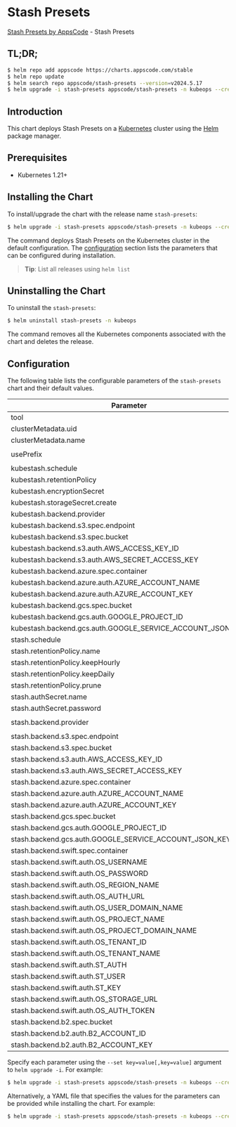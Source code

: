 # Stash Presets

[Stash Presets by AppsCode](https://github.com/stashed) - Stash Presets

## TL;DR;

```bash
$ helm repo add appscode https://charts.appscode.com/stable
$ helm repo update
$ helm search repo appscode/stash-presets --version=v2024.5.17
$ helm upgrade -i stash-presets appscode/stash-presets -n kubeops --create-namespace --version=v2024.5.17
```

## Introduction

This chart deploys Stash Presets on a [Kubernetes](http://kubernetes.io) cluster using the [Helm](https://helm.sh) package manager.

## Prerequisites

- Kubernetes 1.21+

## Installing the Chart

To install/upgrade the chart with the release name `stash-presets`:

```bash
$ helm upgrade -i stash-presets appscode/stash-presets -n kubeops --create-namespace --version=v2024.5.17
```

The command deploys Stash Presets on the Kubernetes cluster in the default configuration. The [configuration](#configuration) section lists the parameters that can be configured during installation.

> **Tip**: List all releases using `helm list`

## Uninstalling the Chart

To uninstall the `stash-presets`:

```bash
$ helm uninstall stash-presets -n kubeops
```

The command removes all the Kubernetes components associated with the chart and deletes the release.

## Configuration

The following table lists the configurable parameters of the `stash-presets` chart and their default values.

|                         Parameter                          | Description |                 Default                 |
|------------------------------------------------------------|-------------|-----------------------------------------|
| tool                                                       |             | <code>KubeStash # Stash</code>          |
| clusterMetadata.uid                                        |             | <code>""</code>                         |
| clusterMetadata.name                                       |             | <code>""</code>                         |
| usePrefix                                                  |             | <code>name # uid, name or skip</code>   |
| kubestash.schedule                                         |             | <code>"0 */2 * * *"</code>              |
| kubestash.retentionPolicy                                  |             | <code>keep-1mo</code>                   |
| kubestash.encryptionSecret                                 |             | <code>""</code>                         |
| kubestash.storageSecret.create                             |             | <code>true</code>                       |
| kubestash.backend.provider                                 |             | <code>s3 # s3,gcs,azure</code>          |
| kubestash.backend.s3.spec.endpoint                         |             | <code>""</code>                         |
| kubestash.backend.s3.spec.bucket                           |             | <code>""</code>                         |
| kubestash.backend.s3.auth.AWS_ACCESS_KEY_ID                |             | <code>""</code>                         |
| kubestash.backend.s3.auth.AWS_SECRET_ACCESS_KEY            |             | <code>""</code>                         |
| kubestash.backend.azure.spec.container                     |             | <code>""</code>                         |
| kubestash.backend.azure.auth.AZURE_ACCOUNT_NAME            |             | <code>""</code>                         |
| kubestash.backend.azure.auth.AZURE_ACCOUNT_KEY             |             | <code>""</code>                         |
| kubestash.backend.gcs.spec.bucket                          |             | <code>""</code>                         |
| kubestash.backend.gcs.auth.GOOGLE_PROJECT_ID               |             | <code>""</code>                         |
| kubestash.backend.gcs.auth.GOOGLE_SERVICE_ACCOUNT_JSON_KEY |             | <code>""</code>                         |
| stash.schedule                                             |             | <code>"0 */2 * * *"</code>              |
| stash.retentionPolicy.name                                 |             | <code>keep-last-30d</code>              |
| stash.retentionPolicy.keepHourly                           |             | <code>24</code>                         |
| stash.retentionPolicy.keepDaily                            |             | <code>30</code>                         |
| stash.retentionPolicy.prune                                |             | <code>true</code>                       |
| stash.authSecret.name                                      |             | <code>""</code>                         |
| stash.authSecret.password                                  |             | <code>""</code>                         |
| stash.backend.provider                                     |             | <code>"" # s3,gcs,azure,swift,b2</code> |
| stash.backend.s3.spec.endpoint                             |             | <code>""</code>                         |
| stash.backend.s3.spec.bucket                               |             | <code>""</code>                         |
| stash.backend.s3.auth.AWS_ACCESS_KEY_ID                    |             | <code>""</code>                         |
| stash.backend.s3.auth.AWS_SECRET_ACCESS_KEY                |             | <code>""</code>                         |
| stash.backend.azure.spec.container                         |             | <code>""</code>                         |
| stash.backend.azure.auth.AZURE_ACCOUNT_NAME                |             | <code>""</code>                         |
| stash.backend.azure.auth.AZURE_ACCOUNT_KEY                 |             | <code>""</code>                         |
| stash.backend.gcs.spec.bucket                              |             | <code>""</code>                         |
| stash.backend.gcs.auth.GOOGLE_PROJECT_ID                   |             | <code>""</code>                         |
| stash.backend.gcs.auth.GOOGLE_SERVICE_ACCOUNT_JSON_KEY     |             | <code>""</code>                         |
| stash.backend.swift.spec.container                         |             | <code>""</code>                         |
| stash.backend.swift.auth.OS_USERNAME                       |             | <code>""</code>                         |
| stash.backend.swift.auth.OS_PASSWORD                       |             | <code>""</code>                         |
| stash.backend.swift.auth.OS_REGION_NAME                    |             | <code>""</code>                         |
| stash.backend.swift.auth.OS_AUTH_URL                       |             | <code>""</code>                         |
| stash.backend.swift.auth.OS_USER_DOMAIN_NAME               |             | <code>""</code>                         |
| stash.backend.swift.auth.OS_PROJECT_NAME                   |             | <code>""</code>                         |
| stash.backend.swift.auth.OS_PROJECT_DOMAIN_NAME            |             | <code>""</code>                         |
| stash.backend.swift.auth.OS_TENANT_ID                      |             | <code>""</code>                         |
| stash.backend.swift.auth.OS_TENANT_NAME                    |             | <code>""</code>                         |
| stash.backend.swift.auth.ST_AUTH                           |             | <code>""</code>                         |
| stash.backend.swift.auth.ST_USER                           |             | <code>""</code>                         |
| stash.backend.swift.auth.ST_KEY                            |             | <code>""</code>                         |
| stash.backend.swift.auth.OS_STORAGE_URL                    |             | <code>""</code>                         |
| stash.backend.swift.auth.OS_AUTH_TOKEN                     |             | <code>""</code>                         |
| stash.backend.b2.spec.bucket                               |             | <code>""</code>                         |
| stash.backend.b2.auth.B2_ACCOUNT_ID                        |             | <code>""</code>                         |
| stash.backend.b2.auth.B2_ACCOUNT_KEY                       |             | <code>""</code>                         |


Specify each parameter using the `--set key=value[,key=value]` argument to `helm upgrade -i`. For example:

```bash
$ helm upgrade -i stash-presets appscode/stash-presets -n kubeops --create-namespace --version=v2024.5.17 --set tool=KubeStash # Stash
```

Alternatively, a YAML file that specifies the values for the parameters can be provided while
installing the chart. For example:

```bash
$ helm upgrade -i stash-presets appscode/stash-presets -n kubeops --create-namespace --version=v2024.5.17 --values values.yaml
```
